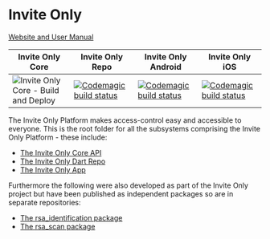 # Invite Only

[Website and User Manual](https://inviteonly.born.dev/)

Invite Only Core | Invite Only Repo | Invite Only Android | Invite Only iOS
--- | --- | --- | ---
![Invite Only Core - Build and Deploy](https://github.com/Born-Pty-Ltd/invite_only/workflows/Invite%20Only%20Core%20-%20Build%20and%20Deploy/badge.svg) | [![Codemagic build status](https://api.codemagic.io/apps/5ed4f6a067d168000dd90859/5edb6e463091aa1ebfbc2864/status_badge.svg)](https://codemagic.io/apps/5ed4f6a067d168000dd90859/5edb6e463091aa1ebfbc2864/latest_build) | [![Codemagic build status](https://api.codemagic.io/apps/5ed4f6a067d168000dd90859/5ee8585a1a9bec158cf97d99/status_badge.svg)](https://codemagic.io/apps/5ed4f6a067d168000dd90859/5ee8585a1a9bec158cf97d99/latest_build) | [![Codemagic build status](https://api.codemagic.io/apps/5ed4f6a067d168000dd90859/5edc9a9b0e8f474cc8b45f19/status_badge.svg)](https://codemagic.io/apps/5ed4f6a067d168000dd90859/5edc9a9b0e8f474cc8b45f19/latest_build)

The Invite Only Platform makes access-control easy and accessible to everyone. This is the root folder for all the subsystems
comprising the Invite Only Platform - these include:
* [The Invite Only Core API](invite_only_core/README.md)
* [The Invite Only Dart Repo](invite_only_repo/README.md)
* [The Invite Only App](invite_only_app/README.md)

Furthermore the following were also developed as part of the Invite Only project but have been published as independent
packages so are in separate repositories:
* [The rsa_identification package](https://github.com/Born-Pty-Ltd/rsa_identification)
* [The rsa_scan package](https://github.com/Born-Pty-Ltd/rsa_scan)



